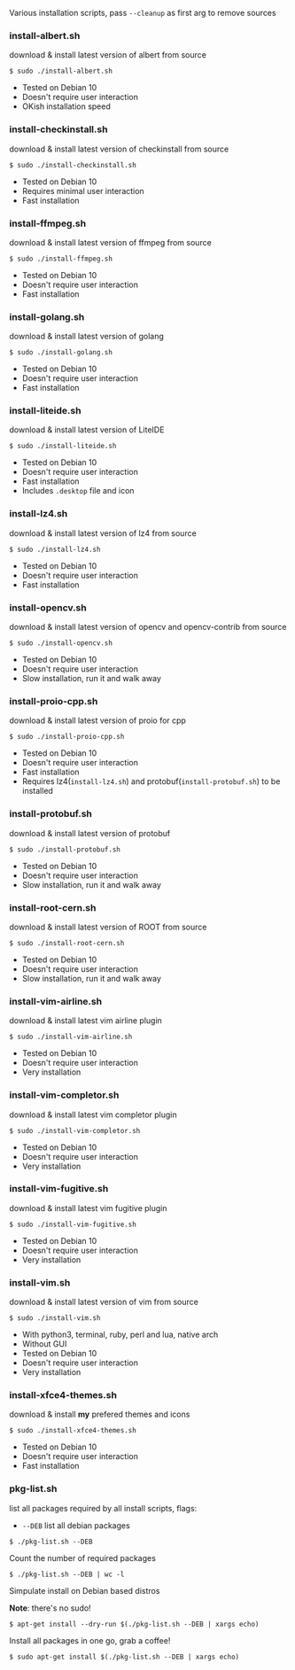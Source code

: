 Various installation scripts, pass `--cleanup` as first arg to remove sources

### install-albert.sh
download & install latest version of albert from source

```shell
$ sudo ./install-albert.sh
```

* Tested on Debian 10
* Doesn't require user interaction
* OKish installation speed

### install-checkinstall.sh
download & install latest version of checkinstall from source

```shell
$ sudo ./install-checkinstall.sh
```

* Tested on Debian 10
* Requires minimal user interaction
* Fast installation

### install-ffmpeg.sh
download & install latest version of ffmpeg from source

```shell
$ sudo ./install-ffmpeg.sh
```

* Tested on Debian 10
* Doesn't require user interaction
* Fast installation

### install-golang.sh
download & install latest version of golang

```shell
$ sudo ./install-golang.sh
```

* Tested on Debian 10
* Doesn't require user interaction
* Fast installation

### install-liteide.sh
download & install latest version of LiteIDE

```shell
$ sudo ./install-liteide.sh
```

* Tested on Debian 10
* Doesn't require user interaction
* Fast installation
* Includes `.desktop` file and icon

### install-lz4.sh
download & install latest version of lz4 from source

```shell
$ sudo ./install-lz4.sh
```

* Tested on Debian 10
* Doesn't require user interaction
* Fast installation

### install-opencv.sh
download & install latest version of opencv and opencv-contrib from source

```shell
$ sudo ./install-opencv.sh
```

* Tested on Debian 10
* Doesn't require user interaction
* Slow installation, run it and walk away

### install-proio-cpp.sh
download & install latest version of proio for cpp

```shell
$ sudo ./install-proio-cpp.sh
```

* Tested on Debian 10
* Doesn't require user interaction
* Fast installation
* Requires lz4(`install-lz4.sh`) and protobuf(`install-protobuf.sh`) to be installed

### install-protobuf.sh
download & install latest version of protobuf

```shell
$ sudo ./install-protobuf.sh
```

* Tested on Debian 10
* Doesn't require user interaction
* Slow installation, run it and walk away

### install-root-cern.sh
download & install latest version of ROOT from source

```shell
$ sudo ./install-root-cern.sh
```

* Tested on Debian 10
* Doesn't require user interaction
* Slow installation, run it and walk away

### install-vim-airline.sh
download & install latest vim airline plugin

```shell
$ sudo ./install-vim-airline.sh
```

* Tested on Debian 10
* Doesn't require user interaction
* Very installation

### install-vim-completor.sh
download & install latest vim completor plugin

```shell
$ sudo ./install-vim-completor.sh
```

* Tested on Debian 10
* Doesn't require user interaction
* Very installation

### install-vim-fugitive.sh
download & install latest vim fugitive plugin

```shell
$ sudo ./install-vim-fugitive.sh
```

* Tested on Debian 10
* Doesn't require user interaction
* Very installation

### install-vim.sh
download & install latest version of vim from source

```shell
$ sudo ./install-vim.sh
```

* With python3, terminal, ruby, perl and lua, native arch
* Without GUI
* Tested on Debian 10
* Doesn't require user interaction
* Very installation

### install-xfce4-themes.sh
download & install **my** prefered themes and icons

```shell
$ sudo ./install-xfce4-themes.sh
```

* Tested on Debian 10
* Doesn't require user interaction
* Fast installation

### pkg-list.sh
list all packages required by all install scripts, flags:

* `--DEB` list all debian packages

```shell
$ ./pkg-list.sh --DEB
```

Count the number of required packages

```shell
$ ./pkg-list.sh --DEB | wc -l
```

Simpulate install on Debian based distros

**Note**: there's no sudo!

```shell
$ apt-get install --dry-run $(./pkg-list.sh --DEB | xargs echo)
```

Install all packages in one go, grab a coffee!

```shell
$ sudo apt-get install $(./pkg-list.sh --DEB | xargs echo)
```


